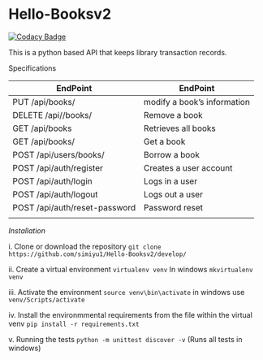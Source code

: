 # Hello-Booksv2

[![Codacy Badge](https://api.codacy.com/project/badge/Grade/51473ebb2f9244fe8876780e2f3bb278)](https://app.codacy.com/app/simiyu1/Hello-Booksv2?utm_source=github.com&utm_medium=referral&utm_content=simiyu1/Hello-Booksv2&utm_campaign=badger)

This is a python based API that keeps library transaction records.

Specifications

| EndPoint | EndPoint |
| ------------- | ------------- |
| PUT /api/books/<bookId> |modify a book’s information  |
|DELETE /api//books/<bookId> | Remove a book  |
| GET /api/books | Retrieves all books |
| GET /api/books/<bookId> | Get a book |
| POST /api/users/books/<bookId> | Borrow a book  |
| POST /api/auth/register | Creates a user account |
| POST /api/auth/login | Logs in a user |
| POST /api/auth/logout | Logs out a user |
| POST /api/auth/reset-password | Password reset |
|  |  |

  
  
*Installation*


   i. Clone or download the repository
      `git clone https://github.com/simiyu1/Hello-Booksv2/develop/`

   ii. Create a virtual environment
      `virtualenv venv`
      In windows `mkvirtualenv venv`

   iii. Activate the environment 
      `source venv\bin\activate`
      in windows use `venv/Scripts/activate`

   iv. Install the environmmental requirements from the file within the virtual venv
       `pip install -r requirements.txt`

   v. Running the tests
        `python -m unittest discover -v` (Runs all tests in windows)

